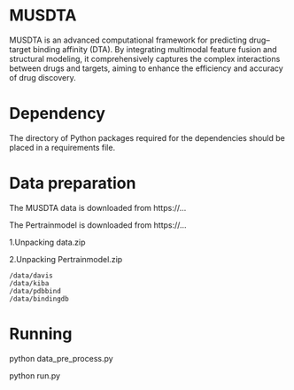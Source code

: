 # MUSDTA
MUSDTA is an advanced computational framework for predicting drug–target binding affinity (DTA). By integrating multimodal feature fusion and structural modeling, it comprehensively captures the complex interactions between drugs and targets, aiming to enhance the efficiency and accuracy of drug discovery.

# Dependency
The directory of Python packages required for the dependencies should be placed in a requirements file.

# Data preparation
The MUSDTA data is downloaded from https://...

The Pertrainmodel is downloaded from https://...

1.Unpacking data.zip

2.Unpacking Pertrainmodel.zip

    /data/davis
    /data/kiba
    /data/pdbbind
    /data/bindingdb

# Running
python data_pre_process.py

python run.py
           
